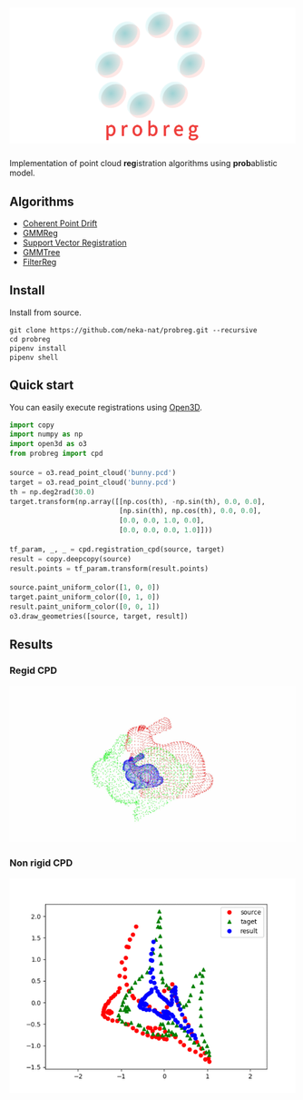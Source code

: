 # ![logo](images/logo.png)

Implementation of point cloud **reg**istration algorithms using **prob**ablistic model.

## Algorithms

* [Coherent Point Drift](https://arxiv.org/pdf/0905.2635.pdf)
* [GMMReg](https://ieeexplore.ieee.org/document/5674050)
* [Support Vector Registration](https://arxiv.org/pdf/1511.04240.pdf)
* [GMMTree](https://arxiv.org/pdf/1807.02587.pdf)
* [FilterReg](https://arxiv.org/pdf/1811.10136.pdf)

## Install

Install from source.

```
git clone https://github.com/neka-nat/probreg.git --recursive
cd probreg
pipenv install
pipenv shell
```

## Quick start

You can easily execute registrations using [Open3D](http://www.open3d.org/).

```py
import copy
import numpy as np
import open3d as o3
from probreg import cpd

source = o3.read_point_cloud('bunny.pcd')
target = o3.read_point_cloud('bunny.pcd')
th = np.deg2rad(30.0)
target.transform(np.array([[np.cos(th), -np.sin(th), 0.0, 0.0],
                           [np.sin(th), np.cos(th), 0.0, 0.0],
                           [0.0, 0.0, 1.0, 0.0],
                           [0.0, 0.0, 0.0, 1.0]]))

tf_param, _, _ = cpd.registration_cpd(source, target)
result = copy.deepcopy(source)
result.points = tf_param.transform(result.points)

source.paint_uniform_color([1, 0, 0])
target.paint_uniform_color([0, 1, 0])
result.paint_uniform_color([0, 0, 1])
o3.draw_geometries([source, target, result])
```

## Results

### Regid CPD

![rigid_cpd](images/cpd_rigid.gif)

### Non rigid CPD

![nonrigid_cpd](images/cpd_nonrigid.gif)